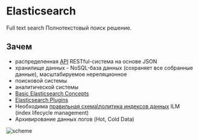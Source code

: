 # Elasticsearch

Full text search Полнотекстовый поиск решение.

## Зачем

- распределенная [API](https://www.elastic.co/guide/en/elasticsearch/reference/6.1/api-conventions.html) RESTful-система на основе JSON
- хранилище данных - NoSQL-база данных (сохраняет все собранные данные), масштабируемое нереляционное
- поисковой системы
- аналитической системы
- [Basic Elasticsearch Concepts](https://logz.io/learn/complete-guide-elk-stack/)
- [Elasticsearch Plugins](https://logz.io/learn/complete-guide-elk-stack/)
- Необходима [правильная схема\политика индексов данных](https://habr.com/ru/company/sbermegamarket/blog/696844/) ILM (index lifecycle management)
- Архивирование данных логов (Hot, Cold Data)

![scheme](https://substackcdn.com/image/fetch/w_1456,c_limit,f_webp,q_auto:good,fl_progressive:steep/https%3A%2F%2Fbucketeer-e05bbc84-baa3-437e-9518-adb32be77984.s3.amazonaws.com%2Fpublic%2Fimages%2Fac3c8a9f-2148-4a29-bc72-6898445d1b85_1357x1536.jpeg)
